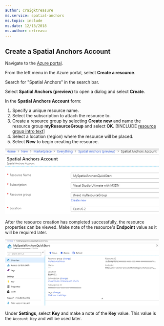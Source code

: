```yaml
---
author: craigktreasure
ms.service: spatial-anchors
ms.topic: include
ms.date: 12/13/2018
ms.author: crtreasu
---
```

## Create a Spatial Anchors Account

Navigate to the <a href="https://portal.azure.com" target="_blank">Azure portal</a>.

From the left menu in the Azure portal, select **Create a resource**.

Search for "Spatial Anchors" in the search bar.

Select **Spatial Anchors (preview)** to open a dialog and select **Create**.

In the **Spatial Anchors Account** form:

1. Specify a unique resource name.
2. Select the subscription to attach the resource to.
3. Create a resource group by selecting **Create new** and name the resource group **myResourceGroup** and select **OK**.
   [!INCLUDE [resource group intro text](resource-group.md)]
4. Select a location (region) where the resource will be placed.
5. Select **New** to begin creating the resource.

![](./media/spatial-anchors-get-started-create-resource/create-resource-form.png)

After the resource creation has completed successfully, the resource properties can be viewed. Make note of the
resource's **Endpoint** value as it will be required later.

![](./media/spatial-anchors-get-started-create-resource/view-resource-properties.png)

Under **Settings**, select **Key** and make a note of the **Key** value. This value is the `Account Key` and will be used later.
